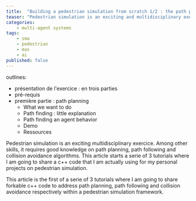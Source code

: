 ```yaml
---
title:  "Building a pedestrian simulation from scratch 1/2 : the path planning"
teaser: "Pedestrian simulation is an exciting and multidisciplinary exercice. Among other skills, it requires good knowledge on path planning, path following and collision avoidance algorithms"
categories:
    - multi-agent systems
tags:
    - sma
    - pedestrian
    - mas
    - ai
published: false
---
```


outlines:

- présentation de l'exercice : en trois parties
- pré-requis
- première partie : path planning
  - What we want to do
  - Path finding : little explanation
  - Path finding an agent behavior
  - Demo
  - Ressources


Pedestrian simulation is an exciting multidisciplinary exercice. Among other skills, it requires good knowledge on path planning, path following and collision avoidance algorithms. This article starts a serie of 3 tutorials where I am going to share a c++ code that I am actually using for my personal projects on pedestrian simulation. 

This article is the first of a serie of 3 tutorials where I am going to share forkable c++ code to address path planning, path following and collision avoidance respectively within a pedestrian simulation framework.